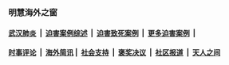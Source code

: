
### 明慧海外之窗

####  [武汉肺炎](indexes/365.md?t=01231901) &nbsp;|&nbsp;  [迫害案例综述](indexes/328.md?t=01231901) &nbsp;|&nbsp; [迫害致死案例](indexes/277.md?t=01231901)  &nbsp;|&nbsp; [更多迫害案例](indexes/81.md?t=01231901)  &nbsp;|&nbsp; 
####  [时事评论](indexes/251.md?t=01231901) &nbsp;|&nbsp; [海外简讯](indexes/245.md?t=01231901)&nbsp;|&nbsp;  [社会支持](indexes/140.md?t=01231901) &nbsp;|&nbsp; [褒奖决议](indexes/282.md?t=01231901) &nbsp;|&nbsp; [社区报道](indexes/91.md?t=01231901)  &nbsp;|&nbsp; [天人之间](indexes/78.md?t=01231901) 

